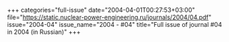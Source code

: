 +++
categories="full-issue"
date="2004-04-01T00:27:53+03:00"
file="https://static.nuclear-power-engineering.ru/journals/2004/04.pdf"
issue="2004-04"
issue_name="2004 - #04"
title="Full issue of journal #04 in 2004 (in Russian)"
+++